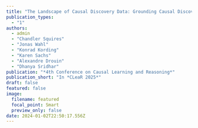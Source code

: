 ```yaml
---
title: "The Landscape of Causal Discovery Data: Grounding Causal Discovery in Real-World Applications"
publication_types:
  - "1"
authors:
  - admin
  - "Chandler Squires"
  - "Jonas Wahl"
  - "Konrad Kording"
  - "Karen Sachs"
  - "Alexandre Drouin"
  - "Dhanya Sridhar"
publication: "*4th Conference on Causal Learning and Reasoning*"
publication_short: "In *CLeaR 2025*"
draft: false
featured: false
image:
  filename: featured
  focal_point: Smart
  preview_only: false
date: 2024-01-02T22:50:17.556Z
---
```

